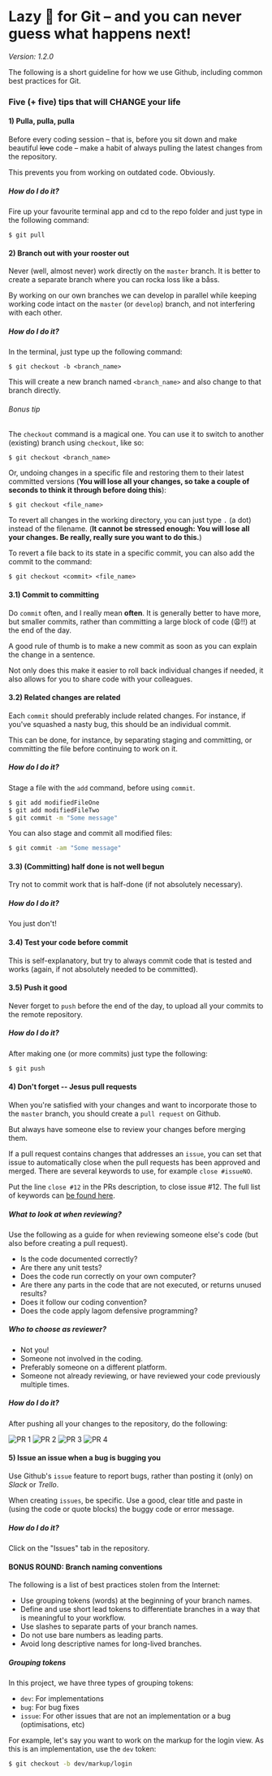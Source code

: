 # Lazy 🐶 for Git – and you can never guess what happens next!

*Version: 1.2.0*

The following is a short guideline for how we use Github, including common best practices for Git.

### Five (+ five) tips that will CHANGE your life

#### **1)** Pulla, pulla, pulla

Before every coding session – that is, before you sit down and make beautiful <s>love</s> code – make a habit of always pulling the latest changes from the repository.

This prevents you from working on outdated code. Obviously.

##### How do I do it?
Fire up your favourite terminal app and cd to the repo folder and just type in the following command:

```git
$ git pull
```

#### **2)** Branch out with your rooster out

Never (well, almost never) work directly on the ``master`` branch. It is better to create a separate branch where you can rocka loss like a båss.

By working on our own branches we can develop in parallel while keeping working code intact on the ``master`` (or ``develop``) branch, and not interfering with each other.

##### How do I do it?
In the terminal, just type up the following command:

```git
$ git checkout -b <branch_name>
```

This will create a new branch named ``<branch_name>`` and also change to that branch directly.

###### Bonus tip

The ``checkout`` command is a magical one. You can use it to switch to another (existing) branch using ``checkout``, like so:

```git
$ git checkout <branch_name>
```

Or, undoing changes in a specific file and restoring them to their latest committed versions (**You will lose all your changes, so take a couple of seconds to think it through before doing this**):

```git
$ git checkout <file_name>
```

To revert all changes in the working directory, you can just type ``.`` (a dot) instead of the filename. (**It cannot be stressed enough: You will lose all your changes. Be really, really sure you want to do this.**)

To revert a file back to its state in a specific commit, you can also add the commit to the command:

```git
$ git checkout <commit> <file_name>
```

#### **3.1)** Commit to committing

Do ``commit`` often, and I really mean **often**. It is generally better to have more, but smaller commits, rather than committing a large block of code (😩!!) at the end of the day.

A good rule of thumb is to make a new commit as soon as you can explain the change in a sentence.

Not only does this make it easier to roll back individual changes if needed, it also allows for you to share code with your colleagues.

#### **3.2)** Related changes are related

Each ``commit`` should preferably include related changes. For instance, if you've squashed a nasty bug, this should be an individual commit.

This can be done, for instance, by separating staging and committing, or committing the file before continuing to work on it.

##### How do I do it?
Stage a file with the ``add`` command, before using ``commit``.
```bash
$ git add modifiedFileOne
$ git add modifiedFileTwo
$ git commit -m "Some message"
```

You can also stage and commit all modified files:

```bash
$ git commit -am "Some message"
```

#### **3.3)** (Committing) half done is not well begun

Try not to commit work that is half-done (if not absolutely necessary).

##### How do I do it?

You just don't!

#### **3.4)** Test your code before commit

This is self-explanatory, but try to always commit code that is tested and works (again, if not absolutely needed to be committed).

#### **3.5)** Push it good

Never forget to ``push`` before the end of the day, to upload all your commits to the remote repository.

##### How do I do it?
After making one (or more commits) just type the following:

```bash
$ git push
```

#### **4)** Don't forget -- Jesus pull requests

When you're satisfied with your changes and want to incorporate those to the ``master`` branch, you should create a ``pull request`` on Github.

But always have someone else to review your changes before merging them.

If a pull request contains changes that addresses an ``issue``, you can set that issue to automatically close when the pull requests has been approved and merged. There are several keywords to use, for example ``close #issueNO``.

Put the line ``close #12`` in the PRs description, to close issue #12. The full list of keywords can [be found here](https://help.github.com/articles/closing-issues-using-keywords/).

##### What to look at when reviewing?

Use the following as a guide for when reviewing someone else's code (but also before creating a pull request).

* Is the code documented correctly?
* Are there any unit tests?
* Does the code run correctly on your own computer?
* Are there any parts in the code that are not executed, or returns unused results?
* Does it follow our coding convention?
* Does the code apply lagom defensive programming?

##### Who to choose as reviewer?

* Not you!
* Someone not involved in the coding.
* Preferably someone on a different platform.
* Someone not already reviewing, or have reviewed your code previously multiple times.

##### How do I do it?
After pushing all your changes to the repository, do the following:

![PR 1](assets/PR-1.png?)
![PR 2](assets/PR-2.png?)
![PR 3](assets/PR-3.png?)
![PR 4](assets/PR-4.png?)

#### **5)** Issue an issue when a bug is bugging you

Use Github's ``issue`` feature to report bugs, rather than posting it (only) on *Slack* or *Trello*.

When creating ``issues``, be specific. Use a good, clear title and paste in (using the code or quote blocks) the buggy code or error message.

##### How do I do it?
Click on the "Issues" tab in the repository.

#### BONUS ROUND: Branch naming conventions

The following is a list of best practices stolen from the Internet:

* Use grouping tokens (words) at the beginning of your branch names.
* Define and use short lead tokens to differentiate branches in a way that is meaningful to your workflow.
* Use slashes to separate parts of your branch names.
* Do not use bare numbers as leading parts.
* Avoid long descriptive names for long-lived branches.


##### Grouping tokens

In this project, we have three types of grouping tokens:

* ``dev``: For implementations
* ``bug``: For bug fixes
* ``issue``: For other issues that are not an implementation or a bug (optimisations, etc)

For example, let's say you want to work on the markup for the login view. As this is an implementation, use the ``dev`` token:

```bash
$ git checkout -b dev/markup/login
```
